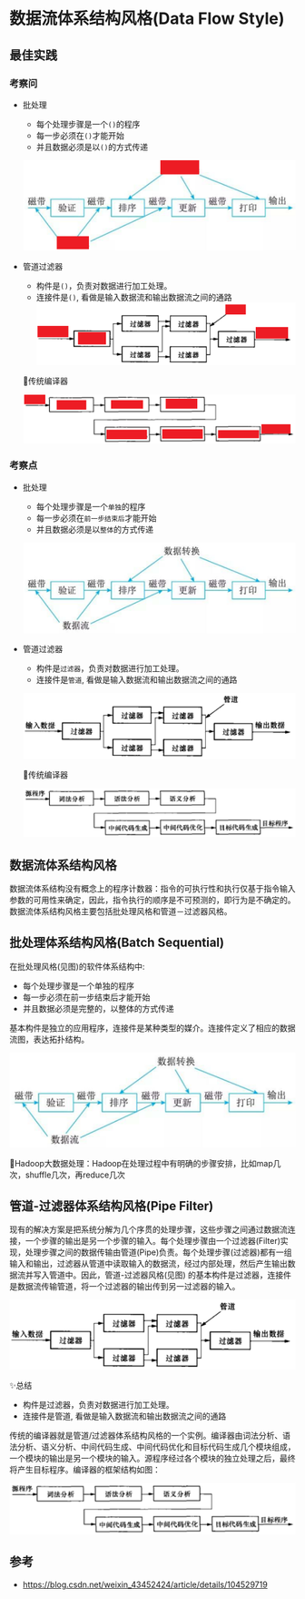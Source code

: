 # 数据流体系结构风格(Data Flow Style)

## 最佳实践

### 考察问

- 批处理
    - 每个处理步骤是一个`()`的程序
    - 每一步必须在`()`才能开始
    - 并且数据必须是以`()`的方式传递

    ![alt text](3软件架构风格/批处理体系结构风格示意图_评估.png)

- 管道过滤器
    - 构件是`()`，负责对数据进行加工处理。
    - 连接件是`()`, 看做是输入数据流和输出数据流之间的通路
    ![alt text](3软件架构风格/管道过滤器体系结构风格_评估.png)

    🌰传统编译器

    ![alt text](3软件架构风格/传统编译器_评估.png)

### 考察点

- 批处理
    - 每个处理步骤是一个`单独`的程序
    - 每一步必须在`前一步结束后`才能开始
    - 并且数据必须是以`整体`的方式传递

    ![alt text](3软件架构风格/批处理体系结构风格示意图.png)

- 管道过滤器
    - 构件是`过滤器`，负责对数据进行加工处理。
    - 连接件是`管道`, 看做是输入数据流和输出数据流之间的通路

    ![alt text](3软件架构风格/管道过滤器体系结构风格.png)

    🌰传统编译器

    ![alt text](3软件架构风格/传统编译器.png)

## 数据流体系结构风格

数据流体系结构没有概念上的程序计数器：指令的可执行性和执行仅基于指令输入参数的可用性来确定，因此，指令执行的顺序是不可预测的，即行为是不确定的。数据流体系结构风格主要包括批处理风格和管道－过滤器风格。

## 批处理体系结构风格(Batch Sequential)

在批处理风格(见图)的软件体系结构中:

- 每个处理步骤是一个单独的程序
- 每一步必须在前一步结束后才能开始
- 并且数据必须是完整的，以整体的方式传递

基本构件是独立的应用程序，连接件是某种类型的媒介。连接件定义了相应的数据流图，表达拓扑结构。

![alt text](3软件架构风格/批处理体系结构风格示意图.png)

🌰Hadoop大数据处理：Hadoop在处理过程中有明确的步骤安排，比如map几次，shuffle几次，再reduce几次

## 管道-过滤器体系结构风格(Pipe Filter)

现有的解决方案是把系统分解为几个序贯的处理步骤，这些步骤之间通过数据流连接，一个步骤的输出是另一个步骤的输入。每个处理步骤由一个过滤器(Filter)实现，处理步骤之间的数据传输由管道(Pipe)负责。每个处理步骤(过滤器)都有一组输入和输出，过滤器从管道中读取输入的数据流，经过内部处理，然后产生输出数据流并写入管道中。因此，管道-过滤器风格(见图) 的基本构件是过滤器，连接件是数据流传输管道，将一个过滤器的输出传到另一过滤器的输入。

![alt text](3软件架构风格/管道过滤器体系结构风格.png)

✨总结

- 构件是过滤器，负责对数据进行加工处理。
- 连接件是管道, 看做是输入数据流和输出数据流之间的通路

传统的编译器就是管道/过滤器体系结构风格的一个实例。编译器由词法分析、语法分析、语义分析、中间代码生成、中间代码优化和目标代码生成几个模块组成，一个模块的输出是另一个模块的输入。源程序经过各个模块的独立处理之后，最终将产生目标程序。编译器的框架结构如图：

![alt text](3软件架构风格/传统编译器.png)

## 参考

- <https://blog.csdn.net/weixin_43452424/article/details/104529719>
